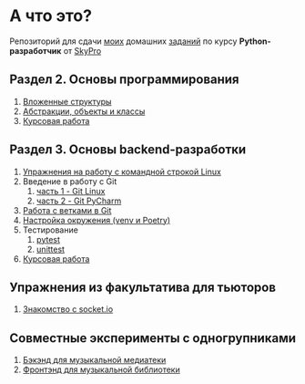 # А что это?

Репозиторий для сдачи [моих](https://github.com/IldarGaleev) домашних [заданий](https://github.com/orgs/IldarGaleevSkyProHomeworks/repositories) по курсу __Python-разработчик__ от [SkyPro](https://sky.pro/)


## Раздел 2. Основы программирования

1. [Вложенные структуры](https://github.com/IldarGaleevSkyProHomeworks/homework_2_2)
2. [Абстракции, объекты и классы](https://github.com/IldarGaleevSkyProHomeworks/homework_2_3)
3. [Курсовая работа](https://github.com/IldarGaleevSkyProHomeworks/coursework_2)

## Раздел 3. Основы backend-разработки

1. [Упражнения на работу с командной строкой Linux](https://github.com/IldarGaleevSkyProHomeworks/homework_3_2)
2. Введение в работу с Git
   1. [часть 1 - Git Linux](https://github.com/IldarGaleevSkyProHomeworks/homework_3_3)
   2. [часть 2 - Git PyCharm](https://github.com/IldarGaleevSkyProHomeworks/homework_3_3_1)
3. [Работа с ветками в Git](https://github.com/IldarGaleevSkyProHomeworks/homework_3_4/tree/main)
4. [Настройка окружения (venv и Poetry)](https://github.com/IldarGaleevSkyProHomeworks/homework_3_5)
5. Тестирование
   1. [pytest](https://github.com/IldarGaleevSkyProHomeworks/homework_3_6_pytest)
   2. [unittest](https://github.com/IldarGaleevSkyProHomeworks/homework_3_6_unittest)
7. [Курсовая работа](https://github.com/IldarGaleevSkyProHomeworks/coursework_3)

## Упражнения из факультатива для тьюторов

1. [Знакомство с socket.io](https://github.com/IldarGaleevSkyProHomeworks/tutorial_socketio)

## Совместные эксперименты с одногрупниками

1. [Бэкэнд для музыкальной медиатеки](https://github.com/IldarGaleevSkyProHomeworks/MusicMountainServer)
2. [Фронтэнд для музыкальной библиотеки](https://github.com/IldarGaleevSkyProHomeworks/MusicMountainGUI)
